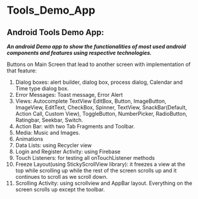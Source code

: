 # Tools_Demo_App

## Android Tools Demo App: 
***An android Demo app to show the functionalities of most used android components and features using respective technologies.***

Buttons on Main Screen that lead to another screen with implementation of that feature:

1. Dialog boxes: alert builder, dialog box, process dialog, Calendar and Time type dialog box.
2. Error Messages: Toast message, Error Alert
3. Views: Autocomplete TextView EditBox, Button, ImageButton, ImageView, EditText, CheckBox, Spinner, TextView, 
SnackBar(Default, Action Call, Custom View), ToggleButton, NumberPicker, RadioButton, Ratingbar, Seekbar, Switch.
4. Action Bar: with two Tab Fragments and Toolbar.
5. Media: Music and Images.
6. Animations
7. Data Lists: using Recycler view
8.  Login and Register Activity: using Firebase
9. Touch Listeners: for testing all onTouchListener methods 
10. Freeze Layout(using StickyScrollView library): it freezes a view at the top while scrolling up while the rest of the screen 
scrolls up and it continues to scroll as we scroll down.
11. Scrolling Activity: using scrollview and AppBar layout. Everything on the screen scrolls up except the toolbar.

